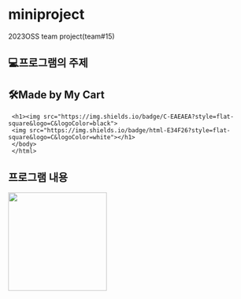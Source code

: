 # miniproject
2023OSS team project(team#15)

## 💻프로그램의 주제

## 🛠Made by My Cart
<html>
     
     <h1><img src="https://img.shields.io/badge/C-EAEAEA?style=flat-square&logo=C&logoColor=black">
     <img src="https://img.shields.io/badge/html-E34F26?style=flat-square&logo=C&logoColor=white"></h1>
     </body>
     </html>
     
  ## 프로그램 내용
  <html>
     <img src= "https://cdn.pixabay.com/photo/2013/07/12/14/53/cart-148964_960_720.png" width="200" height = "200">
     </html>
